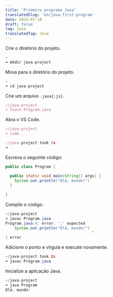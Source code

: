 ```yaml
---
title: 'Primeiro programa Java'
translatedSlug: 'en/java-first-program'
date: 2023-07-10
draft: false
tag: Java
translatedTag: Java
---
```


Crie o diretório do projeto.

```js
~
➜ mkdir java-project
```

Mova para o diretório do projeto.

```js
~
➜ cd java-project
```

Crie um arquivo `.java{:js}`.

```js
~/java-project
➜ touch Program.java
```

Abra o VS Code.

```js
~/java-project
➜ code .

~/java-project took 8s
➜
```

Escreva o seguinte código:

```java
public class Program {

  public static void main(String[] args) {
    System.out.println("Olá, mundo!")
  }
  
}
```
Compile o código.

```java
~/java-project 
➜ javac Program.java
Program.java:4: error: ';' expected
    System.out.println("Olá, mundo!")
                                      ^
1 error
```

Adicione o ponto e vírgula e execute novamente.

```java
~/java-project took 2s 
➜ javac Program.java
```

Inicialize a aplicação Java.
```java
~/java-project 
➜ java Program      
Olá, mundo!
```
